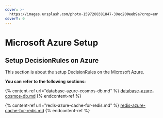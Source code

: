 ```yaml
---
cover: >-
  https://images.unsplash.com/photo-1597200381847-30ec200eeb9a?crop=entropy&cs=srgb&fm=jpg&ixid=MnwxOTcwMjR8MHwxfHNlYXJjaHwzfHxBenVyZXxlbnwwfHx8fDE2NTI2ODQxOTE&ixlib=rb-1.2.1&q=85
coverY: 0
---
```


# Microsoft Azure Setup

## Setup DecisionRules on Azure

This section is about the setup DecisionRules on the Microsoft Azure.

**You can refer to the following sections:**

{% content-ref url="database-azure-cosmos-db.md" %}
[database-azure-cosmos-db.md](database-azure-cosmos-db.md)
{% endcontent-ref %}

{% content-ref url="redis-azure-cache-for-redis.md" %}
[redis-azure-cache-for-redis.md](redis-azure-cache-for-redis.md)
{% endcontent-ref %}
